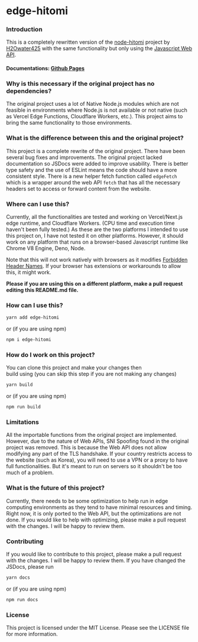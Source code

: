 # edge-hitomi

### Introduction
This is a completely rewritten version of the 
[node-hitomi](https://github.com/H2Owater425/node-hitomi) project by 
[H2Owater425](https://github.com/H2Owater425) with the same functionality 
but only using the 
[Javascript Web API](https://developer.mozilla.org/en-US/docs/Web/API).

#### Documentations: [Github Pages](https://ztmayo.github.io/edge-hitomi/)

### Why is this necessary if the original project has no dependencies?
The original project uses a lot of Native Node.js modules which are not 
feasible in environments where Node.js is not available or not native (such 
as Vercel Edge Functions, Cloudflare Workers, etc.). This project aims to 
bring the same functionality to those environments.

### What is the difference between this and the original project?
This project is a complete rewrite of the original project. There have been 
several bug fixes and improvements. The original project lacked documentation 
so JSDocs were added to improve usability. There is better type safety and 
the use of ESLint means the code should have a more consistent style. There is a 
new helper fetch function called `edgeFetch` which is a wrapper around the
web API `fetch` that has all the necessary headers set to access or forward content 
from the website. 

### Where can I use this?
Currently, all the functionalities are tested and working on Vercel/Next.js 
edge runtime, and Cloudflare Workers. (CPU time and execution time haven't been fully tested.) As these are the two platforms I 
intended to use this project on, I have not tested it on other platforms. 
However, it should work on any platform that runs on a browser-based Javascript runtime like Chrome V8 Engine, Deno, Node. 

Note that this will not work natively with browsers as it modifies 
[Forbidden Header Names](https://developer.mozilla.org/en-US/docs/Glossary/Forbidden_header_name).
If your browser has extensions or workarounds to allow this, it might work.

**Please if 
you are using this on a different platform, make a pull request editing this 
README.md file.**

### How can I use this?
```bash
yarn add edge-hitomi
```
or (if you are using npm)
```bash
npm i edge-hitomi
```

### How do I work on this project?
You can clone this project and make your changes then\
build using (you can skip this step if you are not making any changes)
```bash
yarn build
```
or (if you are using npm)
```bash
npm run build
```

### Limitations
All the importable functions from the original project are implemented. 
However, due to the nature of Web APIs, SNI Spoofing found in the original 
project was removed. This is because the Web API does not allow modifying 
any part of the TLS handshake. If your country restricts access to the website 
(such as Korea), you will need to use a VPN or a proxy to have full 
functionalities. But it's meant to run on servers so it shouldn't be too much of a 
problem.

### What is the future of this project?
Currently, there needs to be some optimization to help run in edge computing 
environments as they tend to have minimal resources and timing. Right 
now, it is only ported to the Web API, but the optimizations are not done. 
If you would like to help with optimizing, please make a pull request with 
the changes. I will be happy to review them.

### Contributing
If you would like to contribute to this project, please make a pull request
with the changes. I will be happy to review them. If you have changed the
JSDocs, please run
```bash
yarn docs
```
or (if you are using npm)
```bash
npm run docs
```

### License
This project is licensed under the MIT License. Please see the
LICENSE file for more information.
